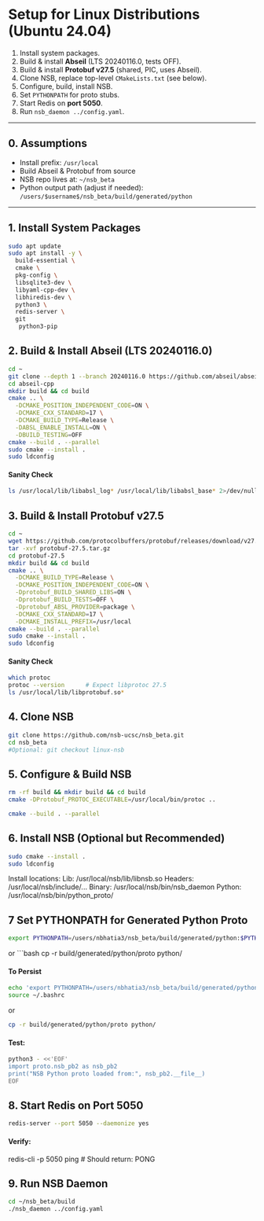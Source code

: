 # Setup for Linux Distributions (Ubuntu 24.04)

1. Install system packages.
2. Build & install **Abseil** (LTS 20240116.0, tests OFF).
3. Build & install **Protobuf v27.5** (shared, PIC, uses Abseil).
4. Clone NSB, replace top-level `CMakeLists.txt` (see below).
5. Configure, build, install NSB.
6. Set `PYTHONPATH` for proto stubs.
7. Start Redis on **port 5050**.
8. Run `nsb_daemon ../config.yaml`.

---

## 0. Assumptions

- Install prefix: `/usr/local`
- Build Abseil & Protobuf from source
- NSB repo lives at: `~/nsb_beta`
- Python output path (adjust if needed):  
  `/users/$username$/nsb_beta/build/generated/python`

---

## 1. Install System Packages

```bash
sudo apt update
sudo apt install -y \
  build-essential \
  cmake \
  pkg-config \
  libsqlite3-dev \
  libyaml-cpp-dev \
  libhiredis-dev \
  python3 \
  redis-server \
  git
   python3-pip
```
## 2. Build & Install Abseil (LTS 20240116.0)

```bash
cd ~
git clone --depth 1 --branch 20240116.0 https://github.com/abseil/abseil-cpp.git
cd abseil-cpp
mkdir build && cd build
cmake .. \
  -DCMAKE_POSITION_INDEPENDENT_CODE=ON \
  -DCMAKE_CXX_STANDARD=17 \
  -DCMAKE_BUILD_TYPE=Release \
  -DABSL_ENABLE_INSTALL=ON \
  -DBUILD_TESTING=OFF
cmake --build . --parallel
sudo cmake --install .
sudo ldconfig
```
#### Sanity Check
```bash
ls /usr/local/lib/libabsl_log* /usr/local/lib/libabsl_base* 2>/dev/null
```

## 3. Build & Install Protobuf v27.5

```bash
cd ~
wget https://github.com/protocolbuffers/protobuf/releases/download/v27.5/protobuf-27.5.tar.gz
tar -xvf protobuf-27.5.tar.gz
cd protobuf-27.5
mkdir build && cd build
cmake .. \
  -DCMAKE_BUILD_TYPE=Release \
  -DCMAKE_POSITION_INDEPENDENT_CODE=ON \
  -Dprotobuf_BUILD_SHARED_LIBS=ON \
  -Dprotobuf_BUILD_TESTS=OFF \
  -Dprotobuf_ABSL_PROVIDER=package \
  -DCMAKE_CXX_STANDARD=17 \
  -DCMAKE_INSTALL_PREFIX=/usr/local
cmake --build . --parallel
sudo cmake --install .
sudo ldconfig
```

#### Sanity Check
```bash
which protoc
protoc --version      # Expect libprotoc 27.5
ls /usr/local/lib/libprotobuf.so*
```

## 4. Clone NSB
```bash
git clone https://github.com/nsb-ucsc/nsb_beta.git
cd nsb_beta
#Optional: git checkout linux-nsb
```

## 5.  Configure & Build NSB
```bash
rm -rf build && mkdir build && cd build
cmake -DProtobuf_PROTOC_EXECUTABLE=/usr/local/bin/protoc ..

cmake --build . --parallel
```

## 6. Install NSB (Optional but Recommended)
```bash
sudo cmake --install .
sudo ldconfig
```
Install locations:
Lib: /usr/local/nsb/lib/libnsb.so
Headers: /usr/local/nsb/include/...
Binary: /usr/local/nsb/bin/nsb_daemon
Python: /usr/local/nsb/bin/python_proto/

## 7 Set PYTHONPATH for Generated Python Proto
```bash
export PYTHONPATH=/users/nbhatia3/nsb_beta/build/generated/python:$PYTHONPATH
```
or ```bash
 cp -r build/generated/python/proto python/

#### To Persist
```bash
echo 'export PYTHONPATH=/users/nbhatia3/nsb_beta/build/generated/python:$PYTHONPATH' >> ~/.bashrc
source ~/.bashrc
```
or
```bash
cp -r build/generated/python/proto python/
```
#### Test:
```bash
python3 - <<'EOF'
import proto.nsb_pb2 as nsb_pb2
print("NSB Python proto loaded from:", nsb_pb2.__file__)
EOF
```
## 8. Start Redis on Port 5050
```bash
redis-server --port 5050 --daemonize yes
```
#### Verify: 
redis-cli -p 5050 ping  # Should return: PONG

## 9. Run NSB Daemon
```bash
cd ~/nsb_beta/build
./nsb_daemon ../config.yaml
```